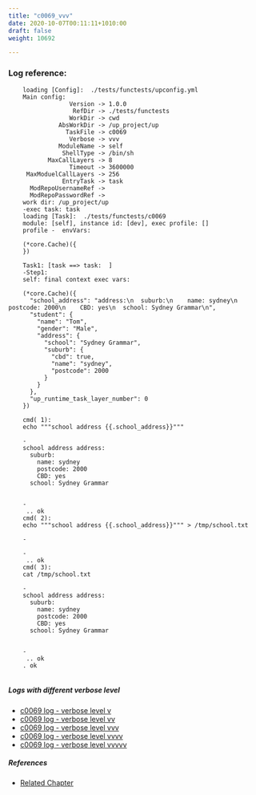 ```yaml
---
title: "c0069_vvv"
date: 2020-10-07T00:11:11+1010:00
draft: false
weight: 10692

---
```


### Log reference: <no value>

```
    loading [Config]:  ./tests/functests/upconfig.yml
    Main config:
                 Version -> 1.0.0
                  RefDir -> ./tests/functests
                 WorkDir -> cwd
              AbsWorkDir -> /up_project/up
                TaskFile -> c0069
                 Verbose -> vvv
              ModuleName -> self
               ShellType -> /bin/sh
           MaxCallLayers -> 8
                 Timeout -> 3600000
     MaxModuelCallLayers -> 256
               EntryTask -> task
      ModRepoUsernameRef -> 
      ModRepoPasswordRef -> 
    work dir: /up_project/up
    -exec task: task
    loading [Task]:  ./tests/functests/c0069
    module: [self], instance id: [dev], exec profile: []
    profile -  envVars:
    
    (*core.Cache)({
    })
    
    Task1: [task ==> task:  ]
    -Step1:
    self: final context exec vars:
    
    (*core.Cache)({
      "school_address": "address:\n  suburb:\n    name: sydney\n    postcode: 2000\n    CBD: yes\n  school: Sydney Grammar\n",
      "student": {
        "name": "Tom",
        "gender": "Male",
        "address": {
          "school": "Sydney Grammar",
          "suburb": {
            "cbd": true,
            "name": "sydney",
            "postcode": 2000
          }
        }
      },
      "up_runtime_task_layer_number": 0
    })
    
    cmd( 1):
    echo """school address {{.school_address}}"""
    
    -
    school address address:
      suburb:
        name: sydney
        postcode: 2000
        CBD: yes
      school: Sydney Grammar
    
    
    -
     .. ok
    cmd( 2):
    echo """school address {{.school_address}}""" > /tmp/school.txt
    
    -
    
    -
     .. ok
    cmd( 3):
    cat /tmp/school.txt
    
    -
    school address address:
      suburb:
        name: sydney
        postcode: 2000
        CBD: yes
      school: Sydney Grammar
    
    
    -
     .. ok
    . ok
    
```

##### Logs with different verbose level
* [c0069 log - verbose level v](../../logs/c0069_v)
* [c0069 log - verbose level vv](../../logs/c0069_vv)
* [c0069 log - verbose level vvv](../../logs/c0069_vvv)
* [c0069 log - verbose level vvvv](../../logs/c0069_vvvv)
* [c0069 log - verbose level vvvvv](../../logs/c0069_vvvvv)

##### References
* [Related Chapter](../../templating/c0069)
